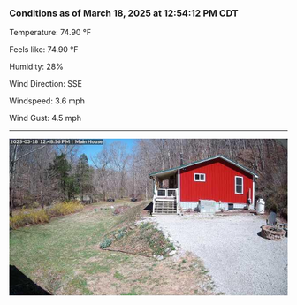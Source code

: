 ### Conditions as of March 18, 2025 at 12:54:12 PM CDT 

Temperature: 74.90 &deg;F

Feels like: 74.90 &deg;F

Humidity: 28%

Wind Direction: SSE

Windspeed: 3.6 mph

Wind Gust: 4.5 mph

---

<img src="./images/latest.jpeg"/>

